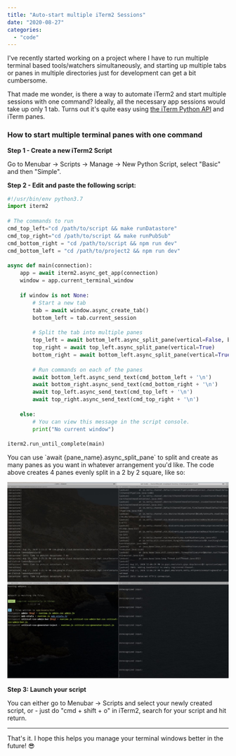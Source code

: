 ```yaml
---
title: "Auto-start multiple iTerm2 Sessions"
date: "2020-08-27"
categories: 
  - "code"
---
```


I've recently started working on a project where I have to run multiple terminal based tools/watchers simultaneously, and starting up multiple tabs or panes in multiple directories just for development can get a bit cumbersome.

That made me wonder, is there a way to automate iTerm2 and start multiple sessions with one command? Ideally, all the necessary app sessions would take up only 1 tab. Turns out it's quite easy using [the iTerm Python API](https://www.iterm2.com/python-api/) and iTerm panes.

### How to start multiple terminal panes with one command

**Step 1 - Create a new iTerm2 Script**

Go to Menubar -> Scripts -> Manage -> New Python Script, select "Basic" and then "Simple".

**Step 2 - Edit and paste the following script:**

```python
#!/usr/bin/env python3.7
import iterm2

# The commands to run
cmd_top_left="cd /path/to/script && make runDatastore"
cmd_top_right="cd /path/to/script && make runPubSub"
cmd_bottom_right = "cd /path/to/script && npm run dev"
cmd_bottom_left = "cd /path/to/project2 && npm run dev"

async def main(connection):
    app = await iterm2.async_get_app(connection)
    window = app.current_terminal_window
    
    if window is not None:    
        # Start a new tab
        tab = await window.async_create_tab()
        bottom_left = tab.current_session

        # Split the tab into multiple panes
        top_left = await bottom_left.async_split_pane(vertical=False, before=True)
        top_right = await top_left.async_split_pane(vertical=True)
        bottom_right = await bottom_left.async_split_pane(vertical=True)

        # Run commands on each of the panes
        await bottom_left.async_send_text(cmd_bottom_left + '\n')
        await bottom_right.async_send_text(cmd_bottom_right + '\n')
        await top_left.async_send_text(cmd_top_left + '\n')
        await top_right.async_send_text(cmd_top_right + '\n')

    else:
        # You can view this message in the script console.
        print("No current window")

iterm2.run_until_complete(main)
```

You can use \`await {pane_name}.async_split_pane\` to split and create as many panes as you want in whatever arrangement you'd like. The code above creates 4 panes evenly split in a 2 by 2 square, like so:

![](images/Screen-Shot-2020-08-27-at-3.49.09-PM-1024x903.jpg)

**Step 3: Launch your script**

You can either go to Menubar -> Scripts and select your newly created script, or - just do "cmd + shift + o" in iTerm2, search for your script and hit return.

* * *

That's it. I hope this helps you manage your terminal windows better in the future! 😎
